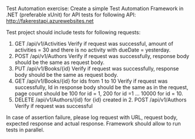 Test Automation exercise:
Create a simple Test Automation Framework in .NET (preferable xUnit) for API tests for following API:
http://fakerestapi.azurewebsites.net

Test project should include tests for following requests:
1. GET /api/v1/Activities
Verify if request was successful, amount of activities = 30 and there is no activity with dueDate = yesterday.
2. POST /api/v1/Authors
Verify if request was successfully, response body should be the same as request body.
3. PUT /api/v1/Books/{id}
Verify if request was successfully, response body should be the same as request body.
4. GET /api/v1/Books/{id} for ids from 1 to 10
Verify if request was successfully, Id in response body should be the same as in the request, page count should be 100 for id = 1, 200 for id =1 ... 10000 for id = 10.
5. DELETE /api/v1/Authors/{id} for {id} created in 2. POST /api/v1/Authors
Verify if request was successful

In case of assertion failure, please log request with URL, request body, expected response and actual response.
Framework should allow to run tests in parallel.
